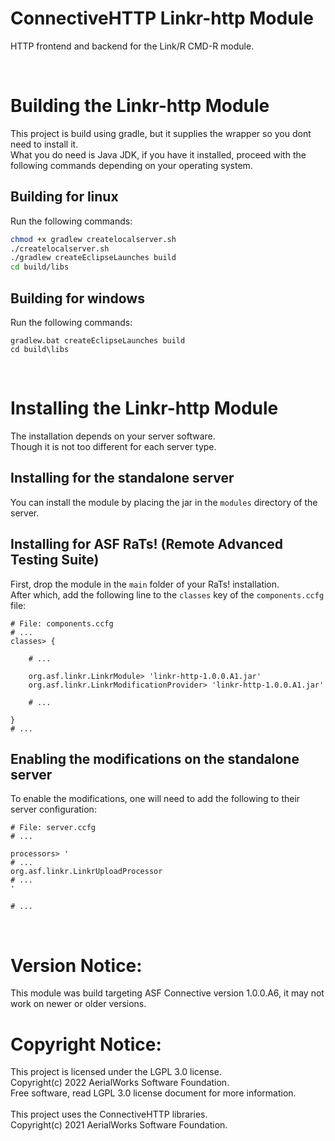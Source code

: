 # ConnectiveHTTP Linkr-http Module
HTTP frontend and backend for the Link/R CMD-R module.

<br />

# Building the Linkr-http Module
This project is build using gradle, but it supplies the wrapper so you dont need to install it.<br />
What you do need is Java JDK, if you have it installed, proceed with the following commands depending
on your operating system.

## Building for linux
Run the following commands:

```bash
chmod +x gradlew createlocalserver.sh
./createlocalserver.sh
./gradlew createEclipseLaunches build
cd build/libs
```

## Building for windows
Run the following commands:

```batch
gradlew.bat createEclipseLaunches build
cd build\libs
```

<br />

# Installing the Linkr-http Module
The installation depends on your server software.<br />
Though it is not too different for each server type.

## Installing for the standalone server
You can install the module by placing the jar in the `modules` directory of the server.

## Installing for ASF RaTs! (Remote Advanced Testing Suite)
First, drop the module in the `main` folder of your RaTs! installation.<br />
After which, add the following line to the `classes` key of the `components.ccfg` file:

```
# File: components.ccfg
# ...
classes> {

    # ...

    org.asf.linkr.LinkrModule> 'linkr-http-1.0.0.A1.jar'
    org.asf.linkr.LinkrModificationProvider> 'linkr-http-1.0.0.A1.jar'

    # ...

}
# ...
```

## Enabling the modifications on the standalone server
To enable the modifications, one will need to add the following to their server configuration:

```
# File: server.ccfg
# ...

processors> '
# ...
org.asf.linkr.LinkrUploadProcessor
# ...
'

# ...
```

<br />

# Version Notice:
This module was build targeting ASF Connective version 1.0.0.A6,
it may not work on newer or older versions.

# Copyright Notice:
This project is licensed under the LGPL 3.0 license.<br />
Copyright(c) 2022 AerialWorks Software Foundation.<br />
Free software, read LGPL 3.0 license document for more information.<br />
<br />
This project uses the ConnectiveHTTP libraries.<br />
Copyright(c) 2021 AerialWorks Software Foundation.

